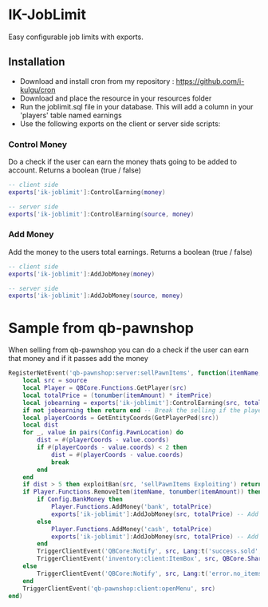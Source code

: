 # IK-JobLimit

Easy configurable job limits with exports.

## Installation

- Download and install cron from my repository : https://github.com/i-kulgu/cron
- Download and place the resource in your resources folder
- Run the joblimit.sql file in your database. This will add a column in your 'players' table named earnings
- Use the following exports on the client or server side scripts:

### Control Money

Do a check if the user can earn the money thats going to be added to account.
Returns a boolean (true / false)

```lua
-- client side
exports['ik-joblimit']:ControlEarning(money)

-- server side 
exports['ik-joblimit']:ControlEarning(source, money)
```

### Add Money

Add the money to the users total earnings.
Returns a boolean (true / false)

```lua
-- client side
exports['ik-joblimit']:AddJobMoney(money)

-- server side 
exports['ik-joblimit']:AddJobMoney(source, money)
```

# Sample from qb-pawnshop

When selling from qb-pawnshop you can do a check if the user can earn that money and if it passes add the money

```lua
RegisterNetEvent('qb-pawnshop:server:sellPawnItems', function(itemName, itemAmount, itemPrice)
    local src = source
    local Player = QBCore.Functions.GetPlayer(src)
    local totalPrice = (tonumber(itemAmount) * itemPrice)
    local jobearning = exports['ik-joblimit']:ControlEarning(src, totalPrice) -- Do a check if the user can earn that much money
    if not jobearning then return end -- Break the selling if the player is not allowed to earn that much
    local playerCoords = GetEntityCoords(GetPlayerPed(src))
    local dist
    for _, value in pairs(Config.PawnLocation) do
        dist = #(playerCoords - value.coords)
        if #(playerCoords - value.coords) < 2 then
            dist = #(playerCoords - value.coords)
            break
        end
    end
    if dist > 5 then exploitBan(src, 'sellPawnItems Exploiting') return end
    if Player.Functions.RemoveItem(itemName, tonumber(itemAmount)) then
        if Config.BankMoney then
            Player.Functions.AddMoney('bank', totalPrice)
            exports['ik-joblimit']:AddJobMoney(src, totalPrice) -- Add the money amount to total earnings after giving out money
        else
            Player.Functions.AddMoney('cash', totalPrice)
            exports['ik-joblimit']:AddJobMoney(src, totalPrice) -- Add the money amount to total earnings after giving out money
        end
        TriggerClientEvent('QBCore:Notify', src, Lang:t('success.sold', { value = tonumber(itemAmount), value2 = QBCore.Shared.Items[itemName].label, value3 = totalPrice }),'success')
        TriggerClientEvent('inventory:client:ItemBox', src, QBCore.Shared.Items[itemName], 'remove')
    else
        TriggerClientEvent('QBCore:Notify', src, Lang:t('error.no_items'), 'error')
    end
    TriggerClientEvent('qb-pawnshop:client:openMenu', src)
end)
```